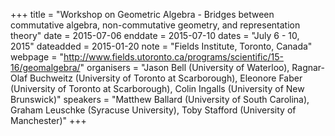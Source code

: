 +++
title = "Workshop on Geometric Algebra - Bridges between commutative algebra, non-commutative geometry, and representation theory"
date = 2015-07-06
enddate = 2015-07-10
dates = "July 6 - 10, 2015"
dateadded = 2015-01-20
note = "Fields Institute, Toronto, Canada"
webpage = "http://www.fields.utoronto.ca/programs/scientific/15-16/geomalgebra/"
organisers = "Jason Bell (University of Waterloo), Ragnar-Olaf Buchweitz (University of Toronto at Scarborough), Eleonore Faber (University of Toronto at Scarborough), Colin Ingalls (University of New Brunswick)"
speakers = "Matthew Ballard (University of South Carolina), Graham Leuschke (Syracuse University), Toby Stafford (University of Manchester)"
+++
